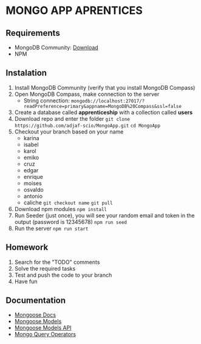 # MONGO APP APRENTICES
## Requirements
- MongoDB Community: [Download](https://www.mongodb.com/try/download/community)
- NPM

## Instalation
1. Install MongoDB Community (verify that you install MongoDB Compass)
2. Open MongoDB Compass, make connection to the server
    - String connection: `mongodb://localhost:27017/?readPreference=primary&appname=MongoDB%20Compass&ssl=false`
3. Create a database called **apprenticeship** with a collection called **users**
4. Download repo and enter the folder
`git clone https://github.com/adjaf-scio/MongoApp.git`
`cd MongoApp`
5. Checkout your branch based on your name
    - karina
    - isabel
    - karol
    - emiko
    - cruz
    - edgar
    - enrique
    - moises
    - osvaldo
    - antonio
    - caliche
`git checkout name`
`git pull`
6. Download npm modules
`npm install`
7. Run Seeder (just once), you will see your random email and token in the output (password is 12345678)
`npm run seed`
8. Run the server
`npm run start`

## Homework
1. Search for the "TODO" comments 
2. Solve the required tasks
3. Test and push the code to your branch
4. Have fun

## Documentation
- [Mongoose Docs](https://mongoosejs.com/docs/guide.html)
- [Mongoose Models](https://mongoosejs.com/docs/models.html)
- [Mongoose Models API](https://mongoosejs.com/docs/api/model.html)
- [Mongo Query Operators](https://docs.mongodb.com/manual/reference/operator/query/#std-label-query-selectors)
